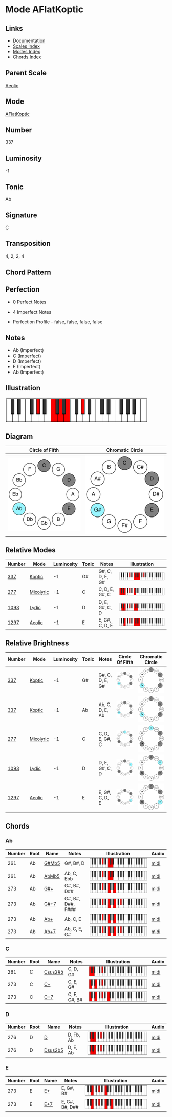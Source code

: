 # Mode AFlatKoptic

## Links

- [Documentation](README.md)
- [Scales Index](Scales.md)
- [Modes Index](Modes.md)
- [Chords Index](Chords.md)

## Parent Scale

[Aeolic](ScaleAeolic.md)

## Mode

[AFlatKoptic](ModeAFlatKoptic.md)

## Number

337

## Luminosity

-1

## Tonic

Ab

## Signature

C

## Transposition

4, 2, 2, 4

## Chord Pattern



## Perfection

 - 0 Perfect Notes

 - 4 Imperfect Notes

 - Perfection Profile - false, false, false, false

## Notes

- Ab (Imperfect)
- C (Imperfect)
- D (Imperfect)
- E (Imperfect)
- Ab (Imperfect)

## Illustration

![AFlatKoptic](ModeAFlatKoptic.png)

## Diagram

| Circle of Fifth | Chromatic Circle |
|-----------------|------------------|
| ![AFlatKoptic](CircleOfFifthModeAFlatKoptic.svg) | ![AFlatKoptic](ChromaticCircleModeAFlatKoptic.svg) |
## Relative Modes

| Number | Mode | Luminosity | Tonic | Notes | Illustration |
|--------|------|------------|-------|-------|--------------|
| [337](https://ianring.com/musictheory/scales/337) | [Koptic](ModeKoptic.md) | -1 | G# | G#, C, D, E, G# | ![GSharpKoptic](ModeGSharpKoptic.png) |
| [277](https://ianring.com/musictheory/scales/277) | [Mixolyric](ModeMixolyric.md) | -1 | C | C, D, E, G#, C | ![CNaturalMixolyric](ModeCNaturalMixolyric.png) |
| [1093](https://ianring.com/musictheory/scales/1093) | [Lydic](ModeLydic.md) | -1 | D | D, E, G#, C, D | ![DNaturalLydic](ModeDNaturalLydic.png) |
| [1297](https://ianring.com/musictheory/scales/1297) | [Aeolic](ModeAeolic.md) | -1 | E | E, G#, C, D, E | ![ENaturalAeolic](ModeENaturalAeolic.png) |
## Relative Brightness

| Number | Mode | Luminosity | Tonic | Notes | Circle Of Fifth | Chromatic Circle |
|--------|------|------------|-------|-------|-----------------|------------------|
| [337](https://ianring.com/musictheory/scales/337) | [Koptic](ModeKoptic.md) | -1 | G# | G#, C, D, E, G# | ![GSharpKoptic](CircleOfFifthModeGSharpKoptic.svg) | ![GSharpKoptic](ChromaticCircleModeGSharpKoptic.svg) |
| [337](https://ianring.com/musictheory/scales/337) | [Koptic](ModeKoptic.md) | -1 | Ab | Ab, C, D, E, Ab | ![AFlatKoptic](CircleOfFifthModeAFlatKoptic.svg) | ![AFlatKoptic](ChromaticCircleModeAFlatKoptic.svg) |
| [277](https://ianring.com/musictheory/scales/277) | [Mixolyric](ModeMixolyric.md) | -1 | C | C, D, E, G#, C | ![CNaturalMixolyric](CircleOfFifthModeCNaturalMixolyric.svg) | ![CNaturalMixolyric](ChromaticCircleModeCNaturalMixolyric.svg) |
| [1093](https://ianring.com/musictheory/scales/1093) | [Lydic](ModeLydic.md) | -1 | D | D, E, G#, C, D | ![DNaturalLydic](CircleOfFifthModeDNaturalLydic.svg) | ![DNaturalLydic](ChromaticCircleModeDNaturalLydic.svg) |
| [1297](https://ianring.com/musictheory/scales/1297) | [Aeolic](ModeAeolic.md) | -1 | E | E, G#, C, D, E | ![ENaturalAeolic](CircleOfFifthModeENaturalAeolic.svg) | ![ENaturalAeolic](ChromaticCircleModeENaturalAeolic.svg) |

## Chords

### Ab

| Number | Root | Name | Notes | Illustration | Audio |
|--------|------|------|-------|--------------|-------|
| 261 | Ab | [G#Mb5](ChordGSharpMajorFlatFifth.md) | G#, B#, D | ![G#Mb5](ChordGSharpMajorFlatFifthRootPosition.png) | [midi](ChordGSharpMajorFlatFifthRootPosition.mid) |
| 261 | Ab | [AbMb5](ChordAFlatMajorFlatFifth.md) | Ab, C, Ebb | ![AbMb5](ChordAFlatMajorFlatFifthRootPosition.png) | [midi](ChordAFlatMajorFlatFifthRootPosition.mid) |
| 273 | Ab | [G#+](ChordGSharpAugmented.md) | G#, B#, D## | ![G#+](ChordGSharpAugmentedRootPosition.png) | [midi](ChordGSharpAugmentedRootPosition.mid) |
| 273 | Ab | [G#+7](ChordGSharpAugmentedAugmentedSeventh.md) | G#, B#, D##, F### | ![G#+7](ChordGSharpAugmentedAugmentedSeventhRootPosition.png) | [midi](ChordGSharpAugmentedAugmentedSeventhRootPosition.mid) |
| 273 | Ab | [Ab+](ChordAFlatAugmented.md) | Ab, C, E | ![Ab+](ChordAFlatAugmentedRootPosition.png) | [midi](ChordAFlatAugmentedRootPosition.mid) |
| 273 | Ab | [Ab+7](ChordAFlatAugmentedAugmentedSeventh.md) | Ab, C, E, G# | ![Ab+7](ChordAFlatAugmentedAugmentedSeventhRootPosition.png) | [midi](ChordAFlatAugmentedAugmentedSeventhRootPosition.mid) |

### C

| Number | Root | Name | Notes | Illustration | Audio |
|--------|------|------|-------|--------------|-------|
| 261 | C | [Csus2#5](ChordCNaturalSuspendedSecondSharpFifth.md) | C, D, G# | ![Csus2#5](ChordCNaturalSuspendedSecondSharpFifthRootPosition.png) | [midi](ChordCNaturalSuspendedSecondSharpFifthRootPosition.mid) |
| 273 | C | [C+](ChordCNaturalAugmented.md) | C, E, G# | ![C+](ChordCNaturalAugmentedRootPosition.png) | [midi](ChordCNaturalAugmentedRootPosition.mid) |
| 273 | C | [C+7](ChordCNaturalAugmentedAugmentedSeventh.md) | C, E, G#, B# | ![C+7](ChordCNaturalAugmentedAugmentedSeventhRootPosition.png) | [midi](ChordCNaturalAugmentedAugmentedSeventhRootPosition.mid) |

### D

| Number | Root | Name | Notes | Illustration | Audio |
|--------|------|------|-------|--------------|-------|
| 276 | D | [D](ChordDNaturalDiminishedFlatThird.md) | D, Fb, Ab | ![D](ChordDNaturalDiminishedFlatThirdRootPosition.png) | [midi](ChordDNaturalDiminishedFlatThirdRootPosition.mid) |
| 276 | D | [Dsus2b5](ChordDNaturalSuspendedSecondFlatFifth.md) | D, E, Ab | ![Dsus2b5](ChordDNaturalSuspendedSecondFlatFifthRootPosition.png) | [midi](ChordDNaturalSuspendedSecondFlatFifthRootPosition.mid) |

### E

| Number | Root | Name | Notes | Illustration | Audio |
|--------|------|------|-------|--------------|-------|
| 273 | E | [E+](ChordENaturalAugmented.md) | E, G#, B# | ![E+](ChordENaturalAugmentedRootPosition.png) | [midi](ChordENaturalAugmentedRootPosition.mid) |
| 273 | E | [E+7](ChordENaturalAugmentedAugmentedSeventh.md) | E, G#, B#, D## | ![E+7](ChordENaturalAugmentedAugmentedSeventhRootPosition.png) | [midi](ChordENaturalAugmentedAugmentedSeventhRootPosition.mid) |


